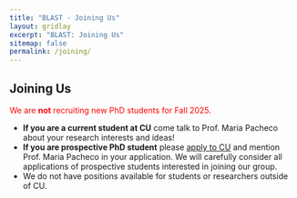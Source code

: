 ```yaml
---
title: "BLAST - Joining Us"
layout: gridlay
excerpt: "BLAST: Joining Us"
sitemap: false
permalink: /joining/
---
```


## Joining Us

<span style="color:red">We are **not** recruiting new PhD students for Fall 2025.</span>

- **If you are a current student at CU** come talk to Prof. Maria Pacheco about your research interests and ideas!
- **If you are prospective PhD student** please [apply to CU](https://www.colorado.edu/cs/admissions/graduate-admissions/how-apply) and mention Prof. Maria Pacheco in your application. We will carefully consider all applications of prospective students interested in joining our group. 
- We do not have positions available for students or researchers outside of CU. 
